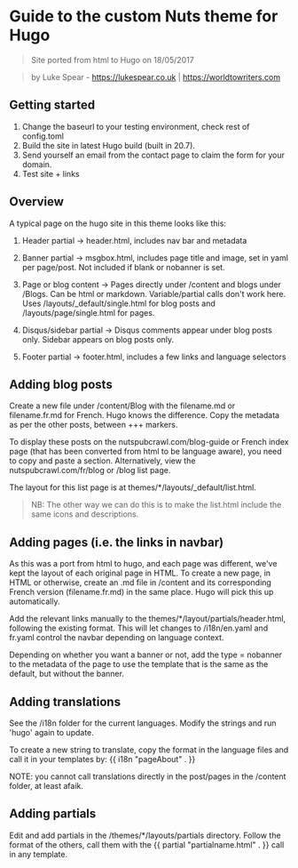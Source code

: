 # Guide to the custom Nuts theme for Hugo

> Site ported from html to Hugo on 18/05/2017

> by Luke Spear - https://lukespear.co.uk | https://worldtowriters.com

## Getting started

1. Change the baseurl to your testing environment, check rest of config.toml
2. Build the site in latest Hugo build (built in 20.7).
3. Send yourself an email from the contact page to claim the form for your domain.
4. Test site + links

## Overview

A typical page on the hugo site in this theme looks like this:

1. Header partial -> header.html, includes nav bar and metadata

2. Banner partial -> msgbox.html, includes page title and image, set in yaml per 
page/post. Not included if blank or nobanner is set.

3. Page or blog content -> Pages directly under /content and blogs under /Blogs. 
Can be html or markdown. Variable/partial calls don't work here. Uses 
/layouts/_default/single.html for blog posts and /layouts/page/single.html for pages.

4. Disqus/sidebar partial -> Disqus comments appear under blog posts only. Sidebar 
appears on blog posts only.

5. Footer partial -> footer.html, includes a few links and language selectors

## Adding blog posts

Create a new file under /content/Blog with the filename.md or filename.fr.md for French.
Hugo knows the difference. Copy the metadata as per the other posts, between +++ markers.

To display these posts on the nutspubcrawl.com/blog-guide or French index page (that
has been converted from html to be language aware), you need to copy and paste a section. 
Alternatively, view the nutspubcrawl.com/fr/blog or /blog list page.

The layout for this list page is at themes/*/layouts/_default/list.html.

> NB: The other way we can do this is to make the list.html include the same icons and
> descriptions.

## Adding pages (i.e. the links in navbar)

As this was a port from html to hugo, and each page was different, we've kept the layout
of each original page in HTML. To create a new page, in HTML or otherwise, create an .md 
file in /content and its corresponding French version (filename.fr.md) in the same place.
Hugo will pick this up automatically.

Add the relevant links manually to the themes/*/layout/partials/header.html, following the 
existing format. This will let changes to /i18n/en.yaml and fr.yaml control the navbar 
depending on language context.

Depending on whether you want a banner or not, add the type = nobanner to the metadata of 
the page to use the template that is the same as the default, but without the banner.

## Adding translations

See the /i18n folder for the current languages. Modify the strings and run 'hugo' again to 
update.

To create a new string to translate, copy the format in the language files and call it in 
your templates by: {{ i18n "pageAbout" . }}

NOTE: you cannot call translations directly in the post/pages in the /content folder, 
at least afaik.

## Adding partials

Edit and add partials in the /themes/*/layouts/partials directory. Follow the format of the 
others, call them with the {{ partial "partialname.html" . }} call in any template.


